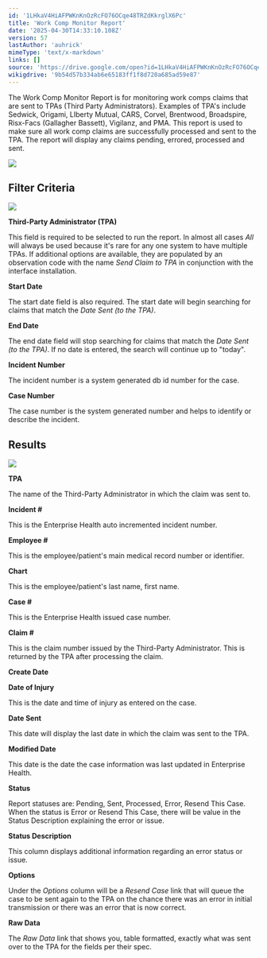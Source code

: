 ```yaml
---
id: '1LHkaV4HiAFPWKnKnOzRcFO76OCqe48TRZdKkrglX6Pc'
title: 'Work Comp Monitor Report'
date: '2025-04-30T14:33:10.108Z'
version: 57
lastAuthor: 'auhrick'
mimeType: 'text/x-markdown'
links: []
source: 'https://drive.google.com/open?id=1LHkaV4HiAFPWKnKnOzRcFO76OCqe48TRZdKkrglX6Pc'
wikigdrive: '9b54d57b334ab6e65183ff1f8d720a685ad59e87'
---
```

The Work Comp Monitor Report is for monitoring work comps claims that are sent to TPAs (Third Party Administrators). Examples of TPA's include Sedwick, Origami, LIberty Mutual, CARS, Corvel, Brentwood, Broadspire, Risx-Facs (Gallagher Bassett), Vigilanz, and PMA. This report is used to make sure all work comp claims are successfully processed and sent to the TPA. The report will display any claims pending, errored, processed and sent.

![](../work-comp-monitor-report.assets/bdf8597cbd64e7c4da63959b89793666.png)

## Filter Criteria

![](../work-comp-monitor-report.assets/866a81935cbf33635f7322ac3ba2479c.png)

**Third-Party Administrator (TPA)**

This field is required to be selected to run the report.  In almost all cases *All* will always be used because it's rare for any one system to have multiple TPAs. If additional options are available, they are populated by an observation code with the name *Send Claim to TPA* in conjunction with the interface installation.

**Start Date**

The start date field is also required. The start date will begin searching for claims that match the *Date Sent (to the TPA)*.

**End Date**

The end date field will stop searching for claims that match the *Date Sent (to the TPA)*. If no date is entered, the search will continue up to "today".

**Incident Number**

The incident number is a system generated db id number for the case.

**Case Number**

The case number is the system generated number and helps to identify or describe the incident.

## Results

![](../work-comp-monitor-report.assets/50dfe08b4c1a6c5650a1b3bcbb8d3e54.png)

**TPA**

The name of the Third-Party Administrator in which the claim was sent to.

**Incident #**

This is the Enterprise Health auto incremented incident number.

**Employee #**

This is the employee/patient's main medical record number or identifier.

**Chart**

This is the employee/patient's last name, first name.

**Case #**

This is the Enterprise Health issued case number.

**Claim #**

This is the claim number issued by the Third-Party Administrator. This is returned by the TPA after processing the claim.

**Create Date**

**Date of Injury**

This is the date and time of injury as entered on the case.

**Date Sent**

This date will display the last date in which the claim was sent to the TPA.

**Modified Date**

This date is the date the case information was last updated in Enterprise Health.

**Status**

Report statuses are: Pending, Sent, Processed, Error, Resend This Case. When the status is Error or Resend This Case, there will be value in the Status Description explaining the error or issue.

**Status Description**

This column displays additional information regarding an error status or issue.

**Options**

Under the *Options* column will be a *Resend Case* link that will queue the case to be sent again to the TPA on the chance there was an error in initial transmission or there was an error that is now correct.

**Raw Data**

The *Raw Data* link that shows you, table formatted, exactly what was sent over to the TPA for the fields per their spec.
